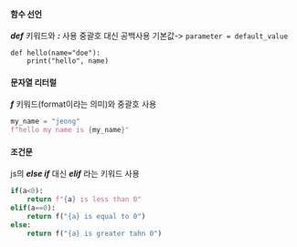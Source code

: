 
#### 함수 선언

***def*** 키워드와 ***:*** 사용
중괄호 대신 공백사용
기본값-> `parameter = default_value`
```Py
def hello(name="doe"):
	print("hello", name)
```

#### 문자열 리터럴

***f*** 키워드(format이라는 의미)와 중괄호 사용
```py
my_name = "jeong"
f"hello my name is {my_name}"
```

#### 조건문

js의 ***else if*** 대신 ***elif*** 라는 키워드 사용
```py
if(a<0):
	return f"{a} is less than 0"
elif(a==0):
	return f("{a} is equal to 0")
else:
	return f("{a} is greater tahn 0")
```